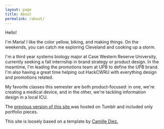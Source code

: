 ```yaml
---
layout: page
title: About
permalink: /about/
---
```

Hello! 

I'm Maria! I like the color yellow, biking, and making things. On the weekends, you can catch me exploring Cleveland and cooking up a storm.

I'm a third year systems biology major at Case Western Reserve University, currently seeking a fall internship in brand strategy or product design. In the meantime, I'm leading the promotions team at UPB to define the UPB brand. I'm also having a great time helping out HackCWRU with everything design and promotions related.

My favorite classes this semester are both product-focused: in one, we're creating a medical device, and in the other, we're tackling information design in a local ICU.

The <a href=" http://mariakuznetsov.tumblr.com/" target="blank">previous version of this site </a> was hosted on Tumblr and included only portfolio pieces.

This site is loosely based on a template by <a href="http://diezcami.github.io" target="_blank"> Camille Diez. </a>

